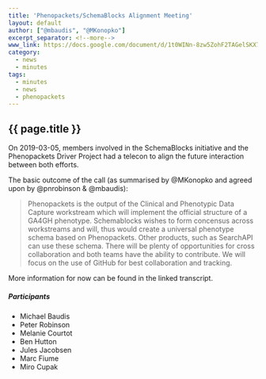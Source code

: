 ```yaml
---
title: 'Phenopackets/SchemaBlocks Alignment Meeting'
layout: default
author: ["@mbaudis", "@MKonopko"]
excerpt_separator: <!--more-->
www_link: https://docs.google.com/document/d/1t0WINn-8zw5ZohF2TAGelSKX7xSDR7nBl9iZWk44NWM/edit#heading=h.th6t99cq7gd6
category:
  - news
  - minutes
tags:
  - minutes
  - news
  - phenopackets
---
```


## {{ page.title }}

On 2019-03-05, members involved in the SchemaBlocks initiative and the Phenopackets Driver Project had a telecon to align the future interaction between both efforts.

<!--more-->

The basic outcome of the call (as summarised by @MKonopko and agreed upon by @pnrobinson & @mbaudis):

> Phenopackets is the output of the Clinical and Phenotypic Data Capture workstream which will implement the official structure of a GA4GH phenotype.  Schemablocks wishes to form concensus across workstreams and will, thus would create a universal phenotype schema based on Phenopackets. Other products, such as SearchAPI can use these schema.
There will be plenty of opportunities for cross collaboration and both teams have the ability to contribute.  We will focus on the use of GitHub for best collaboration and tracking.
    
More information for now can be found in the linked transcript.


##### Participants

* Michael Baudis
* Peter Robinson
* Melanie Courtot
* Ben Hutton
* Jules Jacobsen
* Marc Fiume
* Miro Cupak
